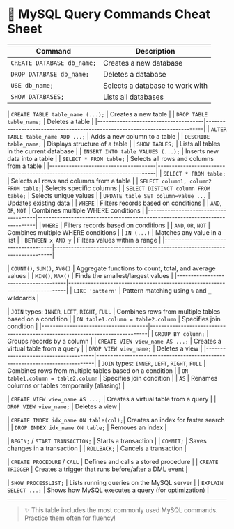 # 📘 MySQL Query Commands Cheat Sheet

| Command                              | Description                                                                 |
|--------------------------------------|-----------------------------------------------------------------------------|
| `CREATE DATABASE db_name;`           | Creates a new database                                                      |
| `DROP DATABASE db_name;`             | Deletes a database                                                          |
| `USE db_name;`                       | Selects a database to work with                                             |
| `SHOW DATABASES;`                    | Lists all databases                                                         |

| `CREATE TABLE table_name (...);`     | Creates a new table                                                         |
| `DROP TABLE table_name;`             | Deletes a table                                                             |
|--------------------------------------|-----------------------------------------------------------------------------|
| `ALTER TABLE table_name ADD ...;`    | Adds a new column to a table                                                |
| `DESCRIBE table_name;`               | Displays structure of a table                                               |
| `SHOW TABLES;`                       | Lists all tables in the current database                                    |
| `INSERT INTO table VALUES (...);`    | Inserts new data into a table                                               |
| `SELECT * FROM table;`               | Selects all rows and columns from a table                                   |
|--------------------------------------|-----------------------------------------------------------------------------|
| `SELECT * FROM table;`               | Selects all rows and columns from a table                                   |
| `SELECT column1, column2 FROM table;`| Selects specific columns                                                    |
| `SELECT DISTINCT column FROM table;` | Selects unique values                                                       |
| `UPDATE table SET column=value ...`  | Updates existing data                                                       |
| `WHERE`                              | Filters records based on conditions                                         |
| `AND`, `OR`, `NOT`                   | Combines multiple WHERE conditions                                          |
|--------------------------------------|-----------------------------------------------------------------------------|
| `WHERE`                              | Filters records based on conditions                                         |
| `AND`, `OR`, `NOT`                   | Combines multiple WHERE conditions                                          |
| `IN (...)`                           | Matches any value in a list                                                 |
| `BETWEEN x AND y`                    | Filters values within a range                                               |
|--------------------------------------|-----------------------------------------------------------------------------|

| `COUNT()`, `SUM()`, `AVG()`          | Aggregate functions to count, total, and average values                     |
| `MIN()`, `MAX()`                     | Finds the smallest/largest values                                           |
|--------------------------------------|-----------------------------------------------------------------------------|
| `LIKE 'pattern'`                     | Pattern matching using `%` and `_` wildcards                                |

| `JOIN` types: `INNER`, `LEFT`, `RIGHT`, `FULL` | Combines rows from multiple tables based on a condition       |
| `ON table1.column = table2.column`   | Specifies join condition                                                    |
|--------------------------------------|-----------------------------------------------------------------------------|
| `GROUP BY column;`                   | Groups records by a column                                                  |
| `CREATE VIEW view_name AS ...;`      | Creates a virtual table from a query                                        |
| `DROP VIEW view_name;`               | Deletes a view                                                              |
|--------------------------------------|-----------------------------------------------------------------------------|
| `JOIN` types: `INNER`, `LEFT`, `RIGHT`, `FULL` | Combines rows from multiple tables based on a condition       |
| `ON table1.column = table2.column`   | Specifies join condition                                                    |
| `AS`                                 | Renames columns or tables temporarily (aliasing)                            |

| `CREATE VIEW view_name AS ...;`      | Creates a virtual table from a query                                        |
| `DROP VIEW view_name;`               | Deletes a view                                                              |

| `CREATE INDEX idx_name ON table(col);`| Creates an index for faster search                                          |
| `DROP INDEX idx_name ON table;`      | Removes an index                                                            |

| `BEGIN;` / `START TRANSACTION;`      | Starts a transaction                                                        |
| `COMMIT;`                            | Saves changes in a transaction                                              |
| `ROLLBACK;`                          | Cancels a transaction                                                       |

| `CREATE PROCEDURE` / `CALL`          | Defines and calls a stored procedure                                        |
| `CREATE TRIGGER`                     | Creates a trigger that runs before/after a DML event                        |

| `SHOW PROCESSLIST;`                  | Lists running queries on the MySQL server                                   |
| `EXPLAIN SELECT ...;`                | Shows how MySQL executes a query (for optimization)                         |

---

> ✨ This table includes the most commonly used MySQL commands. Practice them often for fluency!
